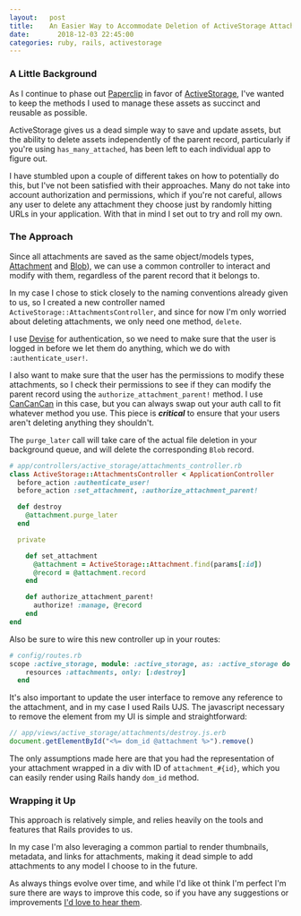 ```yaml
---
layout:   post
title:    An Easier Way to Accommodate Deletion of ActiveStorage Attachments
date:       2018-12-03 22:45:00
categories: ruby, rails, activestorage
---
```


### A Little Background

As I continue to phase out [Paperclip](https://github.com/thoughtbot/paperclip) in favor of [ActiveStorage](https://edgeguides.rubyonrails.org/active_storage_overview.html), I've wanted to keep the methods I used to manage these assets as succinct
and reusable as possible.

ActiveStorage gives us a dead simple way to save and update assets, but the ability to delete assets independently of the parent record, particularly if you're using `has_many_attached`, has been left to each individual app to figure out.

I have stumbled upon a couple of different takes on how to potentially do this, but I've not been satisfied with their approaches. Many do not take into account authorization and permissions, which if you're not careful, allows any user to delete any attachment they choose just by randomly hitting URLs in your application. With that in mind I set out to try and roll my own.

### The Approach

Since all attachments are saved as the same object/models types, [Attachment](https://api.rubyonrails.org/classes/ActiveStorage/Attachment.html) and [Blob](https://api.rubyonrails.org/classes/ActiveStorage/Blob.html)), we can use a common controller to interact and modify with them, regardless of the parent record that it belongs to.

In my case I chose to stick closely to the naming conventions already given to us, so I created a new controller named `ActiveStorage::AttachmentsController`, and since for now I'm only worried about deleting attachments, we only need one method, `delete`.

I use [Devise](https://github.com/plataformatec/devise) for authentication, so we need to make sure that the user is logged in before we let them do anything, which we do with `:authenticate_user!`.

I also want to make sure that the user has the permissions to modify these attachments, so I check their permissions to see if they can modify the parent record using the `authorize_attachment_parent!` method. I use [CanCanCan](https://github.com/CanCanCommunity/cancancan) in this case, but you can always swap out your auth call to fit whatever method you use. This piece is *__critical__* to ensure that your users aren't deleting anything they shouldn't.

The `purge_later` call will take care of the actual file deletion in your background queue, and will delete the corresponding `Blob` record.

```ruby
# app/controllers/active_storage/attachments_controller.rb
class ActiveStorage::AttachmentsController < ApplicationController
  before_action :authenticate_user!
  before_action :set_attachment, :authorize_attachment_parent!

  def destroy
    @attachment.purge_later
  end

  private

    def set_attachment
      @attachment = ActiveStorage::Attachment.find(params[:id])
      @record = @attachment.record
    end

    def authorize_attachment_parent!
      authorize! :manage, @record
    end
end
```

Also be sure to wire this new controller up in your routes:

```ruby
# config/routes.rb
scope :active_storage, module: :active_storage, as: :active_storage do
    resources :attachments, only: [:destroy]
  end
```

It's also important to update the user interface to remove any reference to the attachment, and in my case I used Rails UJS. The javascript necessary to remove the element from my UI is simple and straightforward:

```javascript
// app/views/active_storage/attachments/destroy.js.erb
document.getElementById("<%= dom_id @attachment %>").remove()
```

The only assumptions made here are that you had the representation of your attachment wrapped in a div with ID of `attachment_#{id}`, which you can easily render using Rails handy `dom_id` method.

### Wrapping it Up
This approach is relatively simple, and relies heavily on the tools and features that Rails provides to us.

In my case I'm also leveraging a common partial to render thumbnails, metadata, and links for attachments, making it dead simple to add attachments to any model I choose to in the future.

As always things evolve over time, and while I'd like ot think I'm perfect I'm sure there are ways to improve this code, so if you have any suggestions or improvements [I'd love to hear them](https://twitter.com/kylekeesling).
